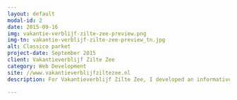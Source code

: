 ```yaml
---
layout: default
modal-id: 2
date: 2015-09-16
img: vakantie-verblijf-zilte-zee-preview.png
img-tn: vakantie-verblijf-zilte-zee-preview_tn.jpg
alt: Classico parket
project-date: September 2015
client: Vakantieverblijf Zilte Zee
category: Web Development
site: //www.vakantieverblijfziltezee.nl
description: For Vakantieverblijf Zilte Zee, I developed an informative HTML/CSS website for their holiday residence. The site gives an impression of the residence they offer with beautiful photo's and gives the users an option to come in contact with the landlords to reserve a vacation.

---
```

